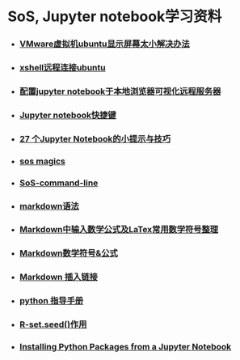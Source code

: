 #   SoS, Jupyter notebook学习资料

- ### [VMware虚拟机ubuntu显示屏幕太小解决办法](https://blog.csdn.net/dcrmg/article/details/74090307)

- ### [xshell远程连接ubuntu](https://zhuanlan.zhihu.com/p/28544384)

- ### [配置jupyter notebook于本地浏览器可视化远程服务器](https://www.jianshu.com/p/bc132795433d)

- ### [Jupyter notebook快捷键](https://blog.csdn.net/lawme/article/details/51034543)

- ### [27 个Jupyter Notebook的小提示与技巧](http://liuchengxu.org/pelican-blog/jupyter-notebook-tips.html)

- ### [sos magics](https://vatlab.github.io/sos-docs/doc/user_guide/sos_magics.html)

- ### [SoS-command-line](https://vatlab.github.io/sos-docs/doc/documentation/User_Interface.html)

- ### [markdown语法](https://www.w3cschool.cn/markdownyfsm/markdownyfsm-odm6256r.html)

- ### [Markdown中输入数学公式及LaTex常用数学符号整理](http://liyangbit.com/math/jupyter-latex/)

- ### [Markdown数学符号&公式](https://blog.csdn.net/Katherine_hsr/article/details/79179622)

- ### [Markdown 插入链接](https://www.jianshu.com/p/ab539e9a7955)

- ### [python 指导手册](https://docs.python.org/3/reference/lexical_analysis.html#f-strings)

- ### [R-set.seed()作用](https://www.jianshu.com/p/38d0a44630f8)

- ### [Installing Python Packages from a Jupyter Notebook](https://huangweiran.club/2018/05/14/%E7%BF%BB%E8%AF%91%EF%BC%9A%E5%A6%82%E4%BD%95%E5%9C%A8Jupyter-notebook%E4%B8%AD%E5%AE%89%E8%A3%85Python%E5%8C%85%EF%BC%9F/index.html)
